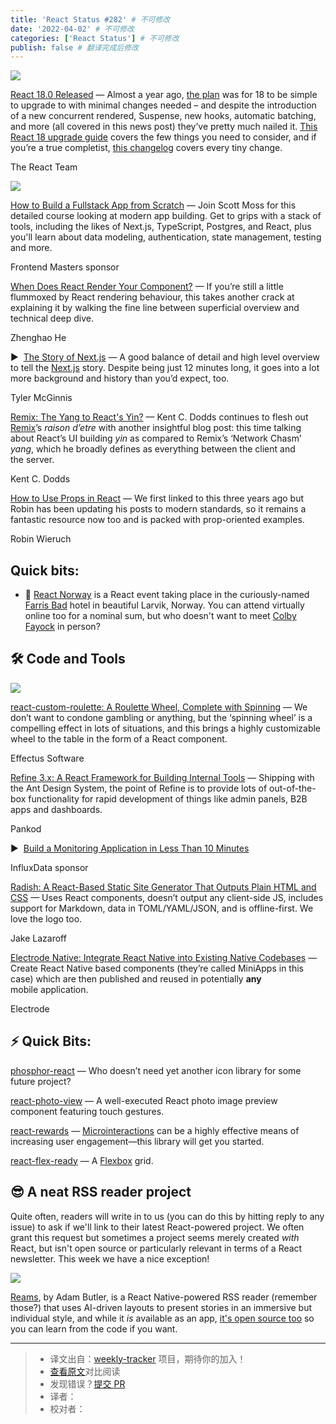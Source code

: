 ```yaml
---
title: 'React Status #282' # 不可修改
date: '2022-04-02' # 不可修改
categories: ['React Status'] # 不可修改
publish: false # 翻译完成后修改
---
```


[![](https://res.cloudinary.com/cpress/image/upload/w_1280,e_sharpen:60/n1n2u0zooxomno8ozn7i.jpg)](https://react.statuscode.com/link/121610/web)

<!--以上是预览信息，图片一张或限制百字左右，前者优先，全文请使用二级及以下标题-->
<!-- more -->

[React 18.0 Released](https://react.statuscode.com/link/121610/web "reactjs.org") — Almost a year ago, [the plan](https://react.statuscode.com/link/121611/web) was for 18 to be simple to upgrade to with minimal changes needed – and despite the introduction of a new concurrent rendered, Suspense, new hooks, automatic batching, and more (all covered in this news post) they’ve pretty much nailed it. [This React 18 upgrade guide](https://react.statuscode.com/link/121612/web) covers the few things you need to consider, and if you’re a true completist, [this changelog](https://react.statuscode.com/link/121613/web) covers every tiny change.

The React Team

[![](https://copm.s3.amazonaws.com/bbfe734d.jpg)](https://react.statuscode.com/link/121614/web)

[How to Build a Fullstack App from Scratch](https://react.statuscode.com/link/121614/web "frontendmasters.com") — Join Scott Moss for this detailed course looking at modern app building. Get to grips with a stack of tools, including the likes of Next.js, TypeScript, Postgres, and React, plus you'll learn about data modeling, authentication, state management, testing and more.

Frontend Masters sponsor

[When Does React Render Your Component?](https://react.statuscode.com/link/121615/web "www.zhenghao.io") — If you’re still a little flummoxed by React rendering behaviour, this takes another crack at explaining it by walking the fine line between superficial overview and technical deep dive.

Zhenghao He

▶  [The Story of Next.js](https://react.statuscode.com/link/121616/web "www.youtube.com") — A good balance of detail and high level overview to tell the [Next.js](https://react.statuscode.com/link/121617/web) story. Despite being just 12 minutes long, it goes into a lot more background and history than you’d expect, too.

Tyler McGinnis

[Remix: The Yang to React's Yin?](https://react.statuscode.com/link/121618/web "kentcdodds.com") — Kent C. Dodds continues to flesh out [Remix](https://react.statuscode.com/link/121619/web)’s _raison d’etre_ with another insightful blog post: this time talking about React’s UI building _yin_ as compared to Remix’s ‘Network Chasm’ _yang_, which he broadly defines as everything between the client and the server.

Kent C. Dodds

[How to Use Props in React](https://react.statuscode.com/link/121620/web "www.robinwieruch.de") — We first linked to this three years ago but Robin has been updating his posts to modern standards, so it remains a fantastic resource now too and is packed with prop-oriented examples.

Robin Wieruch

## **Quick bits:**

*   📅 [React Norway](https://react.statuscode.com/link/121621/web) is a React event taking place in the curiously-named [Farris Bad](https://react.statuscode.com/link/121622/web) hotel in beautiful Larvik, Norway. You can attend virtually online too for a nominal sum, but who doesn't want to meet [Colby Fayock](https://react.statuscode.com/link/121623/web) in person?

## 🛠 Code and Tools

[![](https://res.cloudinary.com/cpress/image/upload/w_1280,e_sharpen:60/qvagnfjdkppgocsbytjj.jpg)](https://react.statuscode.com/link/121628/web)

[react-custom-roulette: A Roulette Wheel, Complete with Spinning](https://react.statuscode.com/link/121628/web "github.com") — We don’t want to condone gambling or anything, but the ‘spinning wheel’ is a compelling effect in lots of situations, and this brings a highly customizable wheel to the table in the form of a React component.

Effectus Software

[Refine 3.x: A React Framework for Building Internal Tools](https://react.statuscode.com/link/121629/web "github.com") — Shipping with the Ant Design System, the point of Refine is to provide lots of out-of-the-box functionality for rapid development of things like admin panels, B2B apps and dashboards.

Pankod

▶  [Build a Monitoring Application in Less Than 10 Minutes](https://react.statuscode.com/link/121630/web "www.influxdata.com")

InfluxData sponsor

[Radish: A React-Based Static Site Generator That Outputs Plain HTML and CSS](https://react.statuscode.com/link/121631/web "radishjs.com") — Uses React components, doesn’t output any client-side JS, includes support for Markdown, data in TOML/YAML/JSON, and is offline-first. We love the logo too.

Jake Lazaroff

[Electrode Native: Integrate React Native into Existing Native Codebases](https://react.statuscode.com/link/121632/web "github.com") — Create React Native based components (they’re called MiniApps in this case) which are then published and reused in potentially **any** mobile application.

Electrode

## ⚡️ Quick Bits:

[phosphor-react](https://react.statuscode.com/link/121633/web) — Who doesn’t need yet another icon library for some future project?

[react-photo-view](https://react.statuscode.com/link/121634/web) — A well-executed React photo image preview component featuring touch gestures.

[react-rewards](https://react.statuscode.com/link/121635/web) — [Microinteractions](https://react.statuscode.com/link/121636/web) can be a highly effective means of increasing user engagement—this library will get you started.

[react-flex-ready](https://react.statuscode.com/link/121637/web) — A [Flexbox](https://react.statuscode.com/link/121638/web) grid.

## 😎 A neat RSS reader project

Quite often, readers will write in to us (you can do this by hitting reply to any issue) to ask if we'll link to their latest React-powered project. We often grant this request but sometimes a project seems merely created _with_ React, but isn't open source or particularly relevant in terms of a React newsletter. This week we have a nice exception!

[![](https://res.cloudinary.com/cpress/image/upload/w_1280,e_sharpen:60/lmcsy49oky7lz97gjikp.jpg)](https://react.statuscode.com/link/121639/web)

[Reams](https://react.statuscode.com/link/121639/web), by Adam Butler, is a React Native-powered RSS reader (remember those?) that uses AI-driven layouts to present stories in an immersive but individual style, and while it _is_ available as an app, [it's open source too](https://react.statuscode.com/link/121640/web) so you can learn from the code if you want.

---
> * 译文出自：[weekly-tracker](https://github.com/FEDarling/weekly-tracker) 项目，期待你的加入！
> * [查看原文](https://react.statuscode.com/issues/282)对比阅读
> * 发现错误？[提交 PR](https://github.com/FEDarling/weekly-tracker/blob/main/weeklys/react_status/282)
> * 译者：
> * 校对者：
